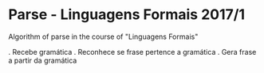# Parse - Linguagens Formais 2017/1
Algorithm of parse in the course of "Linguagens Formais"

. Recebe gramática
. Reconhece se frase pertence a gramática
. Gera frase a partir da gramática
